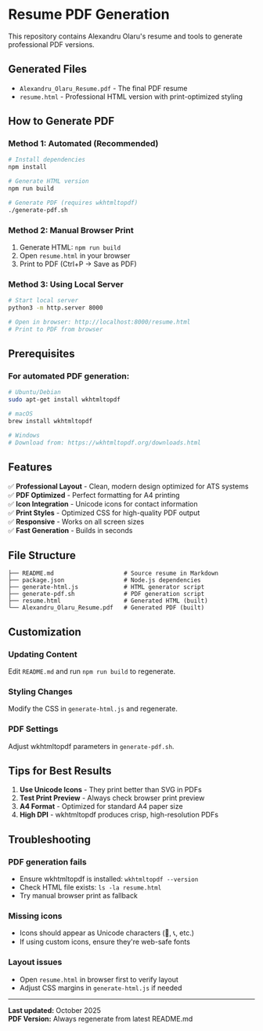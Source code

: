 # Resume PDF Generation

This repository contains Alexandru Olaru's resume and tools to generate professional PDF versions.

## Generated Files

- `Alexandru_Olaru_Resume.pdf` - The final PDF resume
- `resume.html` - Professional HTML version with print-optimized styling

## How to Generate PDF

### Method 1: Automated (Recommended)
```bash
# Install dependencies
npm install

# Generate HTML version
npm run build

# Generate PDF (requires wkhtmltopdf)
./generate-pdf.sh
```

### Method 2: Manual Browser Print
1. Generate HTML: `npm run build`
2. Open `resume.html` in your browser
3. Print to PDF (Ctrl+P → Save as PDF)

### Method 3: Using Local Server
```bash
# Start local server
python3 -m http.server 8000

# Open in browser: http://localhost:8000/resume.html
# Print to PDF from browser
```

## Prerequisites

### For automated PDF generation:
```bash
# Ubuntu/Debian
sudo apt-get install wkhtmltopdf

# macOS
brew install wkhtmltopdf

# Windows
# Download from: https://wkhtmltopdf.org/downloads.html
```

## Features

✅ **Professional Layout** - Clean, modern design optimized for ATS systems  
✅ **PDF Optimized** - Perfect formatting for A4 printing  
✅ **Icon Integration** - Unicode icons for contact information  
✅ **Print Styles** - Optimized CSS for high-quality PDF output  
✅ **Responsive** - Works on all screen sizes  
✅ **Fast Generation** - Builds in seconds  

## File Structure

```
├── README.md                    # Source resume in Markdown
├── package.json                 # Node.js dependencies
├── generate-html.js             # HTML generator script
├── generate-pdf.sh              # PDF generation script
├── resume.html                  # Generated HTML (built)
└── Alexandru_Olaru_Resume.pdf   # Generated PDF (built)
```

## Customization

### Updating Content
Edit `README.md` and run `npm run build` to regenerate.

### Styling Changes
Modify the CSS in `generate-html.js` and regenerate.

### PDF Settings
Adjust wkhtmltopdf parameters in `generate-pdf.sh`.

## Tips for Best Results

1. **Use Unicode Icons** - They print better than SVG in PDFs
2. **Test Print Preview** - Always check browser print preview
3. **A4 Format** - Optimized for standard A4 paper size
4. **High DPI** - wkhtmltopdf produces crisp, high-resolution PDFs

## Troubleshooting

### PDF generation fails
- Ensure wkhtmltopdf is installed: `wkhtmltopdf --version`
- Check HTML file exists: `ls -la resume.html`
- Try manual browser print as fallback

### Missing icons
- Icons should appear as Unicode characters (📧, 📞, etc.)
- If using custom icons, ensure they're web-safe fonts

### Layout issues
- Open `resume.html` in browser first to verify layout
- Adjust CSS margins in `generate-html.js` if needed

---

**Last updated:** October 2025  
**PDF Version:** Always regenerate from latest README.md